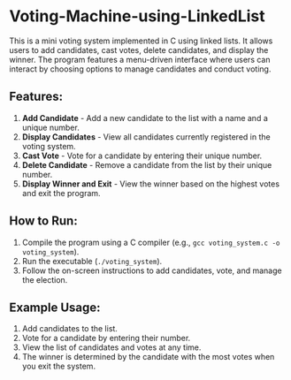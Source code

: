 # Voting-Machine-using-LinkedList
This is a mini voting system implemented in C using linked lists. It allows users to add candidates, cast votes, delete candidates, and display the winner. The program features a menu-driven interface where users can interact by choosing options to manage candidates and conduct voting.
## Features:
1. **Add Candidate** - Add a new candidate to the list with a name and a unique number.
2. **Display Candidates** - View all candidates currently registered in the voting system.
3. **Cast Vote** - Vote for a candidate by entering their unique number.
4. **Delete Candidate** - Remove a candidate from the list by their unique number.
5. **Display Winner and Exit** - View the winner based on the highest votes and exit the program.

## How to Run:
1. Compile the program using a C compiler (e.g., `gcc voting_system.c -o voting_system`).
2. Run the executable (`./voting_system`).
3. Follow the on-screen instructions to add candidates, vote, and manage the election.

## Example Usage:
1. Add candidates to the list.
2. Vote for a candidate by entering their number.
3. View the list of candidates and votes at any time.
4. The winner is determined by the candidate with the most votes when you exit the system.

